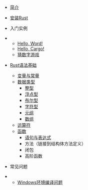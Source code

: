 * [简介](/)
* [安装Rust](/install_rust/)
* 入门实例
* * [Hello, Word!](/simple_example/hello_world)
  * [Hello, Cargo!](/simple_example/hello_cargo)
  * [猜数字游戏](/simple_example/guessing_game)
* [Rust语法基础](/syntax_base/)
  * [变量与常量](/syntax_base/variable_constant)
  * [数据类型](/syntax_base/data_types/)
    * [整型](/syntax_base/data_types/integer)
    * [浮点型](/syntax_base/data_types/floating_point_number)
    * [布尔型](/syntax_base/data_types/bool)
    * [字符型](/syntax_base/data_types/char)
    * [元组](/syntax_base/data_types/tuple)
    * [数组](/syntax_base/data_types/array)
  * [运算符](/syntax_base/operator)
  * [函数](/syntax_base/function/)
    * [语句与表达式](/syntax_base/function/statement_expression)
    * 方法（链接到结构体方法定义）
    * 闭包
    * 高阶函数
  
* 常见问题
* * [Windows环境编译问题](/error/windows_compile)

